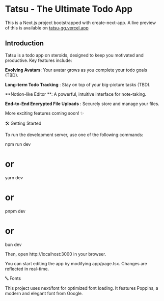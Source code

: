 # Tatsu - The Ultimate Todo App

This is a Next.js project bootstrapped with create-next-app. A live preview of this is available on [tatsu-gg.vercel.app](https://tatsu-gg.vercel.app/)

## Introduction

Tatsu is a todo app on steroids, designed to keep you motivated and productive. Key features include:

**Evolving Avatars**: Your avatar grows as you complete your todo goals (TBD).

**Long-term Todo Tracking** : Stay on top of your big-picture tasks (TBD).

**Notion-like Editor **: A powerful, intuitive interface for note-taking.

**End-to-End Encrypted File Uploads** : Securely store and manage your files.

More exciting features coming soon! ✨

🛠 Getting Started

To run the development server, use one of the following commands:

npm run dev

# or

yarn dev

# or

pnpm dev

# or

bun dev

Then, open http://localhost:3000 in your browser.

You can start editing the app by modifying app/page.tsx. Changes are reflected in real-time.

🔤 Fonts

This project uses next/font for optimized font loading. It features Poppins, a modern and elegant font from Google.
